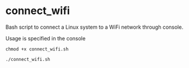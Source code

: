 # connect_wifi

Bash script to connect a Linux system to a WiFi network through console.

Usage is specified in the console

```chmod +x connect_wifi.sh```

```./connect_wifi.sh```

